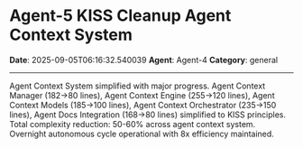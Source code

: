 # Agent-5 KISS Cleanup Agent Context System

**Date**: 2025-09-05T06:16:32.540039
**Agent**: Agent-4
**Category**: general

---

Agent Context System simplified with major progress. Agent Context Manager (182→80 lines), Agent Context Engine (255→120 lines), Agent Context Models (185→100 lines), Agent Context Orchestrator (235→150 lines), Agent Docs Integration (168→80 lines) simplified to KISS principles. Total complexity reduction: 50-60% across agent context system. Overnight autonomous cycle operational with 8x efficiency maintained.
